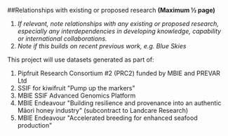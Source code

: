 ##Relationships with existing or proposed research
**(Maximum ½ page)**

1. _If relevant, note relationships with any existing or proposed research, especially any interdependencies in developing knowledge, capability or international collaborations._
2. _Note if this builds on recent previous work, e.g. Blue Skies_
 
This project will use datasets generated as part of:
1. Pipfruit Research Consortium #2 (PRC2) funded by MBIE and PREVAR Ltd
2. SSIF for kiwifruit "Pump up the markers"
3. MBIE SSIF Advanced Genomics Platform 
4. MBIE Endeavour "Building resilience and provenance into an authentic Māori honey industry" (subcontract to Landcare Research)
5. MBIE Endeavour "Accelerated breeding for enhanced seafood production"